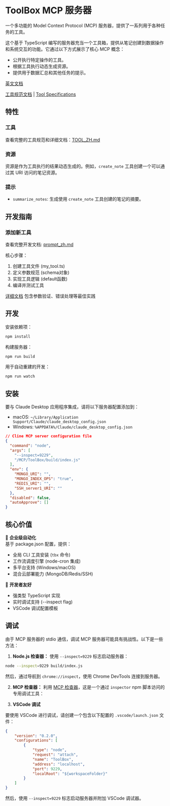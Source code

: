 # ToolBox MCP 服务器

一个多功能的 Model Context Protocol (MCP) 服务器，提供了一系列用于各种任务的工具。

这个基于 TypeScript 编写的服务器充当一个工具箱，提供从笔记创建到数据操作和系统交互的功能。它通过以下方式展示了核心 MCP 概念：

- 公开执行特定操作的工具。
- 根据工具执行动态生成资源。
- 提供用于数据汇总和其他任务的提示。

[英文文档](README.md)

[工具规范文档](TOOL_ZH.md) | [Tool Specifications](TOOL.md)

## 特性

### 工具

查看完整的工具规范和详细文档：[TOOL_ZH.md](TOOL_ZH.md)

### 资源

资源是作为工具执行的结果动态生成的。例如，`create_note` 工具创建一个可以通过其 URI 访问的笔记资源。

### 提示

- `summarize_notes`: 生成使用 `create_note` 工具创建的笔记的摘要。

## 开发指南

### 添加新工具
查看完整开发文档: [prompt_zh.md](prompt_zh.md)

核心步骤：
1. 创建工具文件 (my_tool.ts)
2. 定义参数规范 (schema对象)
3. 实现工具逻辑 (default函数)
4. 编译并测试工具

[详细文档](prompt_zh.md) 包含参数验证、错误处理等最佳实践

## 开发

安装依赖项：

```bash
npm install
```

构建服务器：

```bash
npm run build
```

用于自动重建的开发：

```bash
npm run watch
```

## 安装

要与 Claude Desktop 应用程序集成，请将以下服务器配置添加到：

-   macOS: `~/Library/Application Support/Claude/claude_desktop_config.json`
-   Windows: `%APPDATA%/Claude/claude_desktop_config.json`

```json
// Cline MCP server configuration file
{
  "command": "node",
  "args": [
    "--inspect=9229",
    "/MCP/ToolBox/build/index.js"
  ],
  "env": {
    "MONGO_URI": "",
    "MONGO_INDEX_OPS": "true",
    "REDIS_URI": "",
    "SSH_server1_URI": ""
  },
  "disabled": false,
  "autoApprove": []
}
```

## 核心价值

🚀 **企业级自动化**  
基于 package.json 配置，提供：
- 全局 CLI 工具安装 (`tbx` 命令)
- 工作流调度引擎 (node-cron 集成)
- 多平台支持 (Windows/macOS)
- 混合云部署能力 (MongoDB/Redis/SSH)

🔧 **开发者友好**  
- 强类型 TypeScript 实现
- 实时调试支持 (--inspect flag)
- VSCode 调试配置模板

## 调试

由于 MCP 服务器的 stdio 通信，调试 MCP 服务器可能具有挑战性。以下是一些方法：

1.  **Node.js 检查器：** 使用 `--inspect=9229` 标志启动服务器：

```bash
node --inspect=9229 build/index.js
```

然后，通过导航到 `chrome://inspect`，使用 Chrome DevTools 连接到服务器。

2.  **MCP 检查器：** 利用 [MCP 检查器](https://github.com/modelcontextprotocol/inspector)，这是一个通过 `inspector` npm 脚本访问的专用调试工具：

3.  **VSCode 调试**

要使用 VSCode 进行调试，请创建一个包含以下配置的 `.vscode/launch.json` 文件：

```json
{
    "version": "0.2.0",
    "configurations": [
        {
            "type": "node",
            "request": "attach",
            "name": "ToolBox",
            "address": "localhost",
            "port": 9229,
            "localRoot": "${workspaceFolder}"
        }
    ]
}
```

然后，使用 `--inspect=9229` 标志启动服务器并附加 VSCode 调试器。
